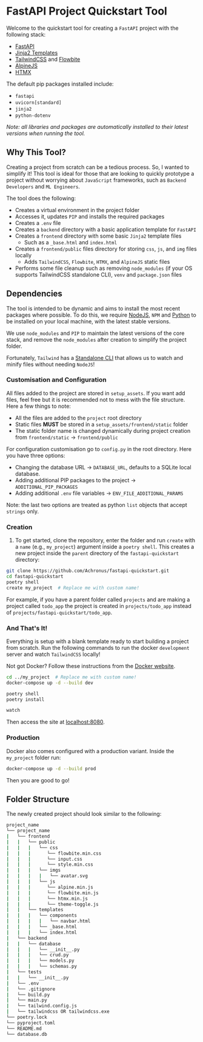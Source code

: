 # FastAPI Project Quickstart Tool

Welcome to the quickstart tool for creating a `FastAPI` project with the following stack:

- [FastAPI](https://github.com/tiangolo/fastapi)
- [Jinja2 Templates](https://jinja.palletsprojects.com/)
- [TailwindCSS](https://tailwindcss.com/) and [Flowbite](https://flowbite.com/)
- [AlpineJS](https://alpinejs.dev/)
- [HTMX](https://htmx.org/)

The default pip packages installed include:

- `fastapi`
- `uvicorn[standard]`
- `jinja2`
- `python-dotenv`

_Note: all libraries and packages are automatically installed to their latest versions when running the tool._

## Why This Tool?

Creating a project from scratch can be a tedious process. So, I wanted to simplify it! This tool is ideal for those that are looking to quickly prototype a project without worrying about `JavaScript` frameworks, such as `Backend Developers` and `ML Engineers`.

The tool does the following:

- Creates a virtual environment in the project folder
- Accesses it, updates `PIP` and installs the required packages
- Creates a `.env` file
- Creates a `backend` directory with a basic application template for `FastAPI`
- Creates a `frontend` directory with some basic `Jinja2` template files
  - Such as a `_base.html` and `index.html`
- Creates a `frontend/public` files directory for storing `css`, `js`, and `img` files locally
  - Adds `TailwindCSS`, `Flowbite`, `HTMX`, and `AlpineJS` static files
- Performs some file cleanup such as removing `node_modules` (if your OS supports TailwindCSS standalone CLI), `venv` and `package.json` files

## Dependencies

The tool is intended to be dynamic and aims to install the most recent packages where possible. To do this, we require [NodeJS](https://nodejs.org/en), `NPM` and [Python](https://www.python.org/downloads/) to be installed on your local machine, with the latest stable versions. 

We use `node_modules` and `PIP` to maintain the latest versions of the core stack, and remove the `node_modules` after creation to simplify the project folder.

Fortunately, `Tailwind` has a [Standalone CLI](https://tailwindcss.com/blog/standalone-cli) that allows us to watch and minify files without needing `NodeJS`!


### Customisation and Configuration

All files added to the project are stored in `setup_assets`. If you want add files, feel free but it is recommended not to mess with the file structure. Here a few things to note:
- All the files are added to the `project` root directory
- Static files **MUST** be stored in a `setup_assets/frontend/static` folder
- The static folder name is changed dynamically during project creation from `frontend/static` -> `frontend/public`

For configuration customisation go to `config.py` in the root directory. Here you have three options:
- Changing the database URL -> `DATABASE_URL`, defaults to a SQLite local database.
- Adding additional PIP packages to the project -> `ADDITIONAL_PIP_PACKAGES`
- Adding additional `.env` file variables -> `ENV_FILE_ADDITIONAL_PARAMS`

Note: the last two options are treated as python `list` objects that accept `strings` only.


### Creation
1. To get started, clone the repository, enter the folder and run `create` with a `name` (e.g., `my_project`) argument inside a `poetry shell`. This creates a new project inside the `parent` directory of the `fastapi-quickstart` directory:

```bash
git clone https://github.com/Achronus/fastapi-quickstart.git
cd fastapi-quickstart
poetry shell
create my_project  # Replace me with custom name!
```

For example, if you have a parent folder called `projects` and are making a project called `todo_app` the project is created in `projects/todo_app` instead of `projects/fastapi-quickstart/todo_app`.


### And That's It!

Everything is setup with a blank template ready to start building a project from scratch. Run the following commands to run the docker `development` server and watch `TailwindCSS` locally!

Not got Docker? Follow these instructions from the [Docker website](https://docs.docker.com/get-docker/).


```bash
cd ../my_project  # Replace me with custom name!
docker-compose up -d --build dev

poetry shell
poetry install

watch
```

Then access the site at [localhost:8080](http://localhost:8080).


### Production

Docker also comes configured with a production variant. Inside the `my_project` folder run:
```bash
docker-compose up -d --build prod
```

Then you are good to go!


## Folder Structure

The newly created project should look similar to the following:

```bash
project_name
└── project_name
|   └── frontend
|   |   └── public
|   |   |   └── css
|   |   |      └── flowbite.min.css
|   |   |      └── input.css
|   |   |      └── style.min.css
|   |   |   └── imgs
|   |   |   |   └── avatar.svg
|   |   |   └── js
|   |   |      └── alpine.min.js
|   |   |      └── flowbite.min.js
|   |   |      └── htmx.min.js
|   |   |      └── theme-toggle.js
|   |   └── templates
|   |   |   └── components
|   |   |   |   └── navbar.html
|   |   |   └── _base.html
|   |   |   └── index.html
|   └── backend
|   |   └── database
|   |   |   └── __init__.py
|   |   |   └── crud.py
|   |   |   └── models.py
|   |   |   └── schemas.py
|   └── tests
|   |   └── __init__.py
|   └── .env
|   └── .gitignore
|   └── build.py
|   └── main.py
|   └── tailwind.config.js
|   └── tailwindcss OR tailwindcss.exe
└── poetry.lock
└── pyproject.toml
└── README.md
└── database.db
```
